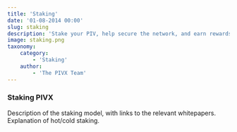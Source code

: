 ```yaml
---
title: 'Staking'
date: '01-08-2014 00:00'
slug: staking
description: 'Stake your PIV, help secure the network, and earn rewards'
image: staking.png
taxonomy:
    category:
        - 'Staking'
    author:
        - 'The PIVX Team'
---
```


### Staking PIVX

Description of the staking model, with links to the relevant whitepapers.
Explanation of hot/cold staking.